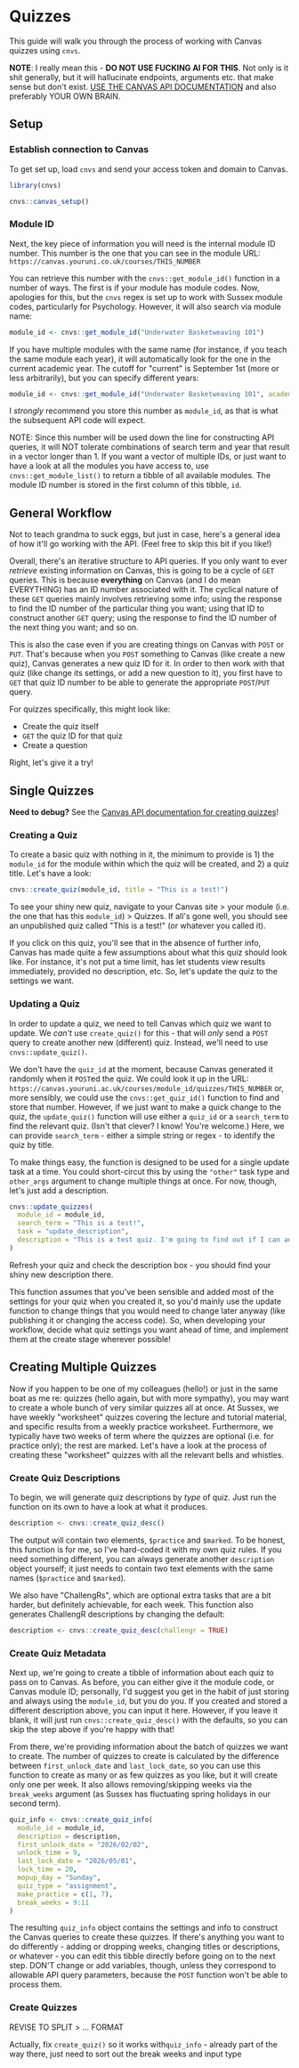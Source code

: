 
# Quizzes

This guide will walk you through the process of working with Canvas quizzes using `cnvs`.

**NOTE**: I really mean this - **DO NOT USE FUCKING AI FOR THIS**.
Not only is it shit generally, but it will hallucinate endpoints, arguments etc. that make sense but don't exist.
[USE THE CANVAS API DOCUMENTATION](https://developerdocs.instructure.com/services/canvas/resources) and also preferably YOUR OWN BRAIN.

## Setup

### Establish connection to Canvas

To get set up, load `cnvs` and send your access token and domain to Canvas.

```r
library(cnvs)

cnvs::canvas_setup()
```

### Module ID

Next, the key piece of information you will need is the internal module ID number.
This number is the one that you can see in the module URL: `https://canvas.youruni.co.uk/courses/THIS_NUMBER`

You can retrieve this number with the `cnvs::get_module_id()` function in a number of ways.
The first is if your module has module codes.
Now, apologies for this, but the `cnvs` regex is set up to work with Sussex module codes, particularly for Psychology.
However, it will also search via module name:

```r
module_id <- cnvs::get_module_id("Underwater Basketweaving 101")
```

If you have multiple modules with the same name (for instance, if you teach the same module each year), it will automatically look for the one in the current academic year.
The cutoff for "current" is September 1st (more or less arbitrarily), but you can specify different years:

```r
module_id <- cnvs::get_module_id("Underwater Basketweaving 101", academic_year = "23/24")
```

I *strongly* recommend you store this number as `module_id`, as that is what the subsequent API code will expect.

NOTE: Since this number will be used down the line for constructing API queries, it will NOT tolerate combinations of search term and year that result in a vector longer than 1.
If you want a vector of multiple IDs, or just want to have a look at all the modules you have access to, use `cnvs::get_module_list()` to return a tibble of all available modules.
The module ID number is stored in the first column of this tibble, `id`.

## General Workflow

Not to teach grandma to suck eggs, but just in case, here's a general idea of how it'll go working with the API.
(Feel free to skip this bit if you like!)

Overall, there's an iterative structure to API queries.
If you only want to ever *retrieve* existing information on Canvas, this is going to be a cycle of `GET` queries.
This is because **everything** on Canvas (and I do mean EVERYTHING) has an ID number associated with it.
The cyclical nature of these `GET` queries mainly involves retrieving some info; using the response to find the ID number of the particular thing you want; using that ID to construct another `GET` query; using the response to find the ID number of the next thing you want; and so on.

This is also the case even if you are creating things on Canvas with `POST` or `PUT`.
That's because when you `POST` something to Canvas (like create a new quiz), Canvas generates a new quiz ID for it.
In order to then work with that quiz (like change its settings, or add a new question to it), you first have to `GET` that quiz ID number to be able to generate the appropriate `POST`/`PUT` query.

For quizzes specifically, this might look like:

- Create the quiz itself
- `GET` the quiz ID for that quiz
- Create a question 

Right, let's give it a try!


## Single Quizzes

**Need to debug?** See the [Canvas API documentation for creating quizzes](https://developerdocs.instructure.com/services/canvas/resources/quizzes)!

### Creating a Quiz

To create a basic quiz with nothing in it, the minimum to provide is 1) the `module_id` for the module within which the quiz will be created, and 2) a quiz title.
Let's have a look:

```r
cnvs::create_quiz(module_id, title = "This is a test!")
```

To see your shiny new quiz, navigate to your Canvas site > your module (i.e. the one that has this `module_id`) > Quizzes.
If all's gone well, you should see an unpublished quiz called "This is a test!" (or whatever you called it).

If you click on this quiz, you'll see that in the absence of further info, Canvas has made quite a few assumptions about what this quiz should look like.
For instance, it's not put a time limit, has let students view results immediately, provided no description, etc.
So, let's update the quiz to the settings we want.

### Updating a Quiz

In order to update a quiz, we need to tell Canvas which quiz we want to update.
We *can't* use `create_quiz()` for this - that will *only* send a `POST` query to create another new (different) quiz.
Instead, we'll need to use `cnvs::update_quiz()`.

We don't have the `quiz_id` at the moment, because Canvas generated it randomly when it `POST`ed the quiz.
We could look it up in the URL: `https://canvas.youruni.ac.uk/courses/module_id/quizzes/THIS_NUMBER` or, more sensibly, we could use the `cnvs::get_quiz_id()` function to find and store that number.
However, if we just want to make a quick change to the quiz, the `update_quiz()` function will use either a `quiz_id` or a `search_term` to find the relevant quiz.
(Isn't that clever? I know! You're welcome.)
Here, we can provide `search_term` - either a simple string or regex - to identify the quiz by title.

To make things easy, the function  is designed to be used for a single update task at a time.
You could short-circut this by using the `"other"` task type and `other_args` argument to change multiple things at once.
For now, though, let's just add a description.

```r
cnvs::update_quizzes(
  module_id = module_id,
  search_term = "This is a test!",
  task = "update_description",
  description = "This is a test quiz. I'm going to find out if I can add a description to it."
)
```

Refresh your quiz and check the description box - you should find your shiny new description there.

This function assumes that you've been sensible and added most of the settings for your quiz when you created it, so you'd mainly use the update function to change things that you would need to change later anyway (like publishing it or changing the access code).
So, when developing your workflow, decide what quiz settings you want ahead of time, and implement them at the create stage wherever possible!

## Creating Multiple Quizzes

Now if you happen to be one of my colleagues (hello!) or just in the same boat as me re: quizzes (hello again, but with more sympathy), you may want to create a whole bunch of very similar quizzes all at once.
At Sussex, we have weekly "worksheet" quizzes covering the lecture and tutorial material, and specific results from a weekly practice worksheet.
Furthermore, we typically have two weeks of term where the quizzes are optional (i.e. for practice only); the rest are marked.
Let's have a look at the process of creating these "worksheet" quizzes with all the relevant bells and whistles.

### Create Quiz Descriptions

To begin, we will generate quiz descriptions by *type* of quiz.
Just run the function on its own to have a look at what it produces.

```r
description <- cnvs::create_quiz_desc()
```

The output will contain two elements, `$practice` and `$marked`.
To be honest, this function is for me, so I've hard-coded it with my own quiz rules.
If you need something different, you can always generate another `description` object yourself; it just needs to contain two text elements with the same names (`$practice` and `$marked`).

We also have "ChallengRs", which are optional extra tasks that are a bit harder, but definitely achievable, for each week.
This function also generates ChallengR descriptions by changing the default:

```r
description <- cnvs::create_quiz_desc(challengr = TRUE)
```

### Create Quiz Metadata

Next up, we're going to create a tibble of information about each quiz to pass on to Canvas.
As before, you can either give it the module code, or Canvas module ID; personally, I'd suggest you get in the habit of just storing and always using the `module_id`, but you do you.
If you created and stored a different description above, you can input it here.
However, if you leave it blank, it will just run `cnvs::create_quiz_desc()` with the defaults, so you can skip the step above if you're happy with that!

From there, we're providing information about the batch of quizzes we want to create.
The number of quizzes to create is calculated by the difference between `first_unlock_date` and `last_lock_date`, so you can use this function to create as many or as few quizzes as you like, but it will create only one per week.
It also allows removing/skipping weeks via the `break_weeks` argument (as Sussex has fluctuating spring holidays in our second term).

```r
quiz_info <- cnvs::create_quiz_info(
  module_id = module_id,
  description = description,
  first_unlock_date = "2026/02/02",
  unlock_time = 9,
  last_lock_date = "2026/05/01",
  lock_time = 20,
  mopup_day = "Sunday",
  quiz_type = "assignment",
  make_practice = c(1, 7),
  break_weeks = 9:11
)
```

The resulting `quiz_info` object contains the settings and info to construct the Canvas queries to create these quizzes.
If there's anything you want to do differently - adding or dropping weeks, changing titles or descriptions, or whatever - you can edit this tibble directly before going on to the next step.
DON'T change or add variables, though, unless they correspond to allowable API query parameters, because the `POST` function won't be able to process them.

### Create Quizzes

REVISE TO SPLIT > ... FORMAT

Actually, fix `create_quiz()` so it works with`quiz_info` - already part of the way there, just need to sort out the break weeks and input type
